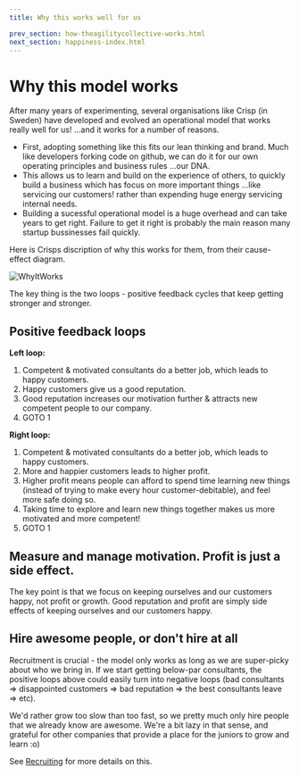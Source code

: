 ```yaml
---
title: Why this works well for us

prev_section: how-theagilitycollective-works.html
next_section: happiness-index.html
---
```


Why this model works
=============================

After many years of experimenting, several organisations like Crisp (in Sweden) have developed and evolved an operational model that works really well for us! ...and it works for a number of reasons. 
- First, adopting something like this fits our lean thinking and brand. Much like developers forking code on github, we can do it for our own operating principles and business rules ...our DNA. 
- This allows us to learn and build on the experience of others, to quickly build a business which has focus on more important things ...like servicing our customers! rather than expending huge energy servicing internal needs. 
- Building a sucessful operational model is a huge overhead and can take years to get right. Failure to get it right is probably the main reason many startup bussinesses fail quickly. 

Here is Crisps discription of why this works for them, from their cause-effect diagram.

![WhyItWorks](../assets/WhyItWorks.png "WhyItWorks")

The key thing is the two loops - positive feedback cycles that keep getting stronger and stronger.

Positive feedback loops
-----------------------

**Left loop:**

1. Competent & motivated consultants do a better job, which leads to happy customers.
2. Happy customers give us a good reputation.
3. Good reputation increases our motivation further & attracts new competent people to our company.
4. GOTO 1

**Right loop:**

1. Competent & motivated consultants do a better job, which leads to happy customers.
2. More and happier customers leads to higher profit.
3. Higher profit means people can afford to spend time learning new things (instead of trying to make every hour customer-debitable), and feel more safe doing so.
4. Taking time to explore and learn new things together makes us more motivated and more competent!
5. GOTO 1


Measure and manage motivation. Profit is just a side effect.
------------------------------------------------------------

The key point is that we focus on keeping ourselves and our customers happy, not profit or growth. Good reputation and profit are simply side effects of keeping ourselves and our customers happy.

Hire awesome people, or don't hire at all
-----------------------------------------

Recruitment is crucial - the model only works as long as we are super-picky about who we bring in. If we start getting below-par consultants, the positive loops above could easily turn into negative loops (bad consultants =&gt; disappointed customers =&gt; bad reputation =&gt; the best consultants leave =&gt; etc).

We'd rather grow too slow than too fast, so we pretty much only hire people that we already know are awesome. We're a bit lazy in that sense, and grateful for other companies that provide a place for the juniors to grow and learn :o)

See [Recruiting](recruiting.html) for more details on this.
